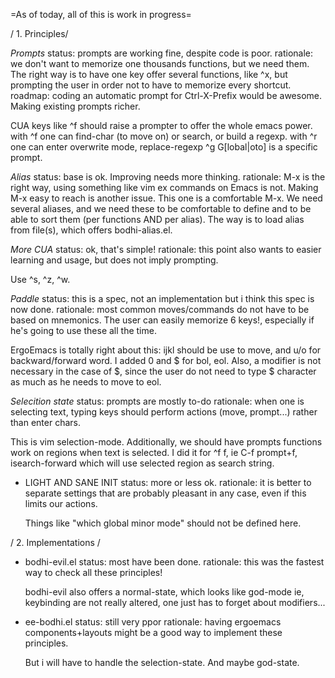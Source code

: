  =As of today, all of this is work in progress=

 / 1. Principles/

*Prompts*
 status: prompts are working fine, despite code is poor.
 rationale: we don't want to memorize one thousands functions,
 but we need them. The right way is to have one key offer
 several functions, like ^x, but prompting the user
 in order not to have to memorize every shortcut.
 roadmap: coding an automatic prompt for Ctrl-X-Prefix
 would be awesome. Making existing prompts richer.

 CUA keys like ^f should raise a prompter to offer
 the whole emacs power.
 with ^f one can find-char (to move on) or search,
 or build a regexp.
 with ^r one can enter overwrite mode, replace-regexp
 ^g  G[lobal|oto] is a specific prompt.


*Alias*
 status: base is ok. Improving needs more thinking.
 rationale: M-x is the right way, using something
 like vim ex commands on Emacs is not.
 Making M-x easy to reach is another issue.
 This one is a comfortable M-x. We need
 several aliases, and we need these
 to be comfortable to define and to be able
 to sort them (per functions AND per alias).
 The way is to load alias from file(s),
 which offers bodhi-alias.el.
 
 
*More CUA*
 status: ok, that's simple!
 rationale: this point also wants to easier learning and usage,
 but does not imply prompting.
 
 Use ^s, ^z, ^w.

 
*Paddle*
 status: this is a spec, not an implementation
         but i think this spec is now done.
 rationale: most common moves/commands do not have
 to be based on mnemonics. The user can easily memorize
 6 keys!, especially if he's going to use these all the time.

 ErgoEmacs is totally right about this: ijkl should be use
 to move, and u/o for backward/forward word.
 I added 0 and $ for bol, eol.
 Also, a modifier is not necessary in the case of $, since
 the user do not need to type $ character as much as he needs
 to move to eol.


*Selecition state*
 status: prompts are mostly to-do
 rationale: when one is selecting text, typing keys should
 perform actions (move, prompt...) rather than enter chars.

 This is vim selection-mode. Additionally, we should have
 prompts functions work on regions when text is selected.
 I did it for ^f f, ie C-f prompt+f, isearch-forward
 which will use selected region as search string.


* LIGHT AND SANE INIT
  status: more or less ok.
  rationale: it is better to separate settings
  that are probably pleasant in any case, even if this
  limits our actions.

  Things like "which global minor mode" should not be defined
  here.


 / 2. Implementations /

* bodhi-evil.el
  status: most have been done.
  rationale: this was the fastest way to check all these principles!

  bodhi-evil also offers a normal-state, which looks like god-mode
  ie, keybinding are not really altered, one just has to forget
  about modifiers...
  
* ee-bodhi.el
  status: still very ppor
  rationale: having ergoemacs components+layouts might be a good
  way to implement these principles.

  But i will have to handle the selection-state.
  And maybe god-state.
